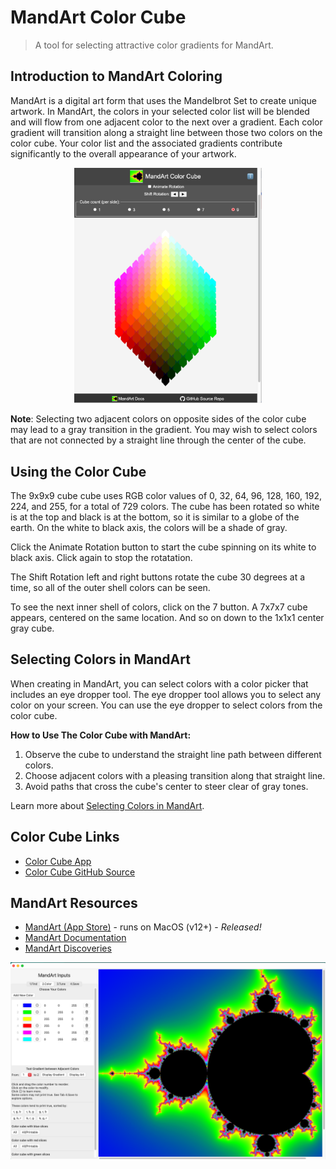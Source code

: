 # MandArt Color Cube

> A tool for selecting attractive color gradients for MandArt.

## Introduction to MandArt Coloring

MandArt is a digital art form that uses the Mandelbrot Set to create unique artwork.
In MandArt, the colors in your selected color list will be blended and will flow from one adjacent color to the next over a gradient.
Each color gradient will transition along a straight line between those two colors on the color cube.
Your color list and the associated gradients contribute significantly to the overall appearance of your artwork.

<p align="center">
  <img src="images/color-cube.png" alt="Color Cube" width="300">
</p>

**Note**: Selecting two adjacent colors on opposite sides of the color cube may lead to a gray transition in the gradient. You may wish to select colors that are not connected by a straight line through the center of the cube.

## Using the Color Cube

The 9x9x9 cube cube uses RGB color values of 0, 32, 64, 96, 128, 160, 192, 224, and 255, for a total of 729 colors.
The cube has been rotated so white is at the top and black is at the bottom, so it is similar to a globe of the earth.
On the white to black axis, the colors will be a shade of gray.

Click the Animate Rotation button to start the cube spinning on its white to black axis.
Click again to stop the rotatation.

The Shift Rotation left and right buttons rotate the cube 30 degrees at a time, so all of the outer shell colors can be seen.

To see the next inner shell of colors, click on the 7 button.
A 7x7x7 cube appears, centered on the same location.
And so on down to the 1x1x1 center gray cube.


## Selecting Colors in MandArt

When creating in MandArt, you can select colors with a color picker that includes an eye dropper tool.
The eye dropper tool allows you to select any color on your screen.
You can use the eye dropper to select colors from the color cube.

**How to Use The Color Cube with MandArt:**

1. Observe the cube to understand the straight line path between different colors.
2. Choose adjacent colors with a pleasing transition along that straight line.
3. Avoid paths that cross the cube's center to steer clear of gray tones.

Learn more about [Selecting Colors in MandArt](https://denisecase.github.io/MandArt-Docs/documentation/mandart/b2-color).

## Color Cube Links

- [Color Cube App](https://denisecase.github.io/color-cube/)
- [Color Cube GitHub Source](https://github.com/denisecase/color-cube)

## MandArt Resources

- [MandArt (App Store)](https://apps.apple.com/us/app/mandart/id6445924588?mt=12) - runs on MacOS (v12+) - _Released!_
- [MandArt Documentation](https://denisecase.github.io/MandArt-Docs/documentation/mandart/)
- [MandArt Discoveries](https://github.com/denisecase/MandArt-Discoveries/)

![MandArt Color List](images/MandArt-ColorList.png)
